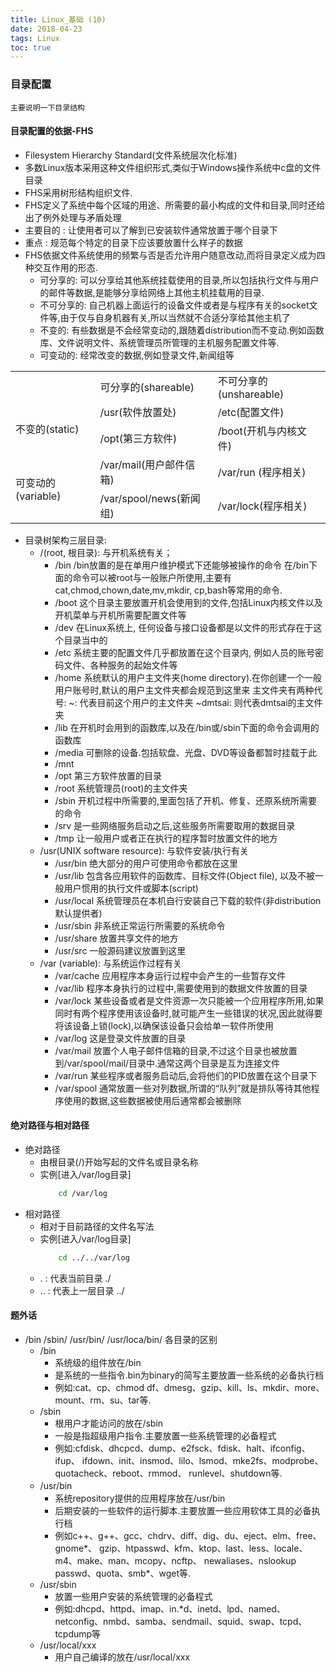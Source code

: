```yaml
---
title: Linux_基础 (10)
date: 2018-04-23
tags: Linux
toc: true
---
```


### 目录配置
    主要说明一下目录结构

<!-- more -->

#### 目录配置的依据-FHS
- Filesystem Hierarchy Standard(文件系统层次化标准)
- 多数Linux版本采用这种文件组织形式,类似于Windows操作系统中c盘的文件目录
- FHS采用树形结构组织文件.
- FHS定义了系统中每个区域的用途、所需要的最小构成的文件和目录,同时还给出了例外处理与矛盾处理
- 主要目的 : 让使用者可以了解到已安装软件通常放置于哪个目录下
- 重点 : 规范每个特定的目录下应该要放置什么样子的数据
- FHS依据文件系统使用的频繁与否是否允许用户随意改动,而将目录定义成为四种交互作用的形态.
    * 可分享的:  可以分享给其他系统挂载使用的目录,所以包括执行文件与用户的邮件等数据,是能够分享给网络上其他主机挂载用的目录.
    * 不可分享的:  自己机器上面运行的设备文件或者是与程序有关的socket文件等,由于仅与自身机器有关,所以当然就不合适分享给其他主机了
    * 不变的:   有些数据是不会经常变动的,跟随着distribution而不变动.例如函数库、文件说明文件、系统管理员所管理的主机服务配置文件等.
    * 可变动的:  经常改变的数据,例如登录文件,新闻组等
<table><tr><td>&nbsp;</td><td>可分享的(shareable)</td><td>不可分享的(unshareable)</td></tr><tr><td rowspan="2">不变的(static)</td><td>/usr(软件放置处)</td><td>/etc(配置文件)</td></tr><tr><td>/opt(第三方软件)</td><td>/boot(开机与内核文件)</td></tr><tr><td rowspan="2">可变动的(variable)</td><td>/var/mail(用户邮件信箱)</td><td>/var/run (程序相关)</td></tr><tr><td>/var/spool/news(新闻组)</td><td>/var/lock(程序相关)</td></tr></table>

- 目录树架构三层目录: 
    * /(root, 根目录):  与开机系统有关；
        * /bin
            /bin放置的是在单用户维护模式下还能够被操作的命令
            在/bin下面的命令可以被root与一般账户所使用,主要有cat,chmod,chown,date,mv,mkdir, cp,bash等常用的命令.
        * /boot
            这个目录主要放置开机会使用到的文件,包括Linux内核文件以及开机菜单与开机所需要配置文件等
        * /dev
            在Linux系统上, 任何设备与接口设备都是以文件的形式存在于这个目录当中的
        * /etc
            系统主要的配置文件几乎都放置在这个目录内, 例如人员的账号密码文件、各种服务的起始文件等
        * /home
            系统默认的用户主文件夹(home directory).在你创建一个一般用户账号时,默认的用户主文件夹都会规范到这里来
            主文件夹有两种代号: 
            ~:  代表目前这个用户的主文件夹
            ~dmtsai: 则代表dmtsai的主文件夹
        * /lib
            在开机时会用到的函数库,以及在/bin或/sbin下面的命令会调用的函数库
        * /media
            可删除的设备.包括软盘、光盘、DVD等设备都暂时挂载于此
        * /mnt
        * /opt
            第三方软件放置的目录
        * /root
            系统管理员(root)的主文件夹
        * /sbin
            开机过程中所需要的,里面包括了开机、修复、还原系统所需要的命令
        * /srv
            是一些网络服务启动之后,这些服务所需要取用的数据目录
        * /tmp
            让一般用户或者正在执行的程序暂时放置文件的地方
    * /usr(UNIX software resource): 与软件安装/执行有关
        * /usr/bin
            绝大部分的用户可使用命令都放在这里
        * /usr/lib
            包含各应用软件的函数库、目标文件(Object file), 以及不被一般用户惯用的执行文件或脚本(script)
        * /usr/local
            系统管理员在本机自行安装自己下载的软件(非distribution默认提供者)
        * /usr/sbin
            非系统正常运行所需要的系统命令
        * /usr/share
            放置共享文件的地方
        * /usr/src
            一般源码建议放置到这里
    * /var (variable): 与系统运作过程有关
        * /var/cache
            应用程序本身运行过程中会产生的一些暂存文件
        * /var/lib
            程序本身执行的过程中,需要使用到的数据文件放置的目录
        * /var/lock
            某些设备或者是文件资源一次只能被一个应用程序所用,如果同时有两个程序使用该设备时,就可能产生一些错误的状况,因此就得要将该设备上锁(lock),以确保该设备只会给单一软件所使用
        * /var/log
            这是登录文件放置的目录
        * /var/mail
            放置个人电子邮件信箱的目录,不过这个目录也被放置到/var/spool/mail/目录中.通常这两个目录是互为连接文件
        * /var/run
            某些程序或者服务启动后,会将他们的PID放置在这个目录下
        * /var/spool
            通常放置一些对列数据,所谓的“队列”就是排队等待其他程序使用的数据,这些数据被使用后通常都会被删除

#### 绝对路径与相对路径
- 绝对路径
    * 由根目录(/)开始写起的文件名或目录名称
    * 实例[进入/var/log目录]
        ```bash
            cd /var/log
        ```
- 相对路径
    * 相对于目前路径的文件名写法
    * 实例[进入/var/log目录]
        ```bash
            cd ../../var/log
        ```
    * . : 代表当前目录  ./
    * .. : 代表上一层目录 ../

#### 题外话
- /bin /sbin/ /usr/bin/ /usr/loca/bin/ 各目录的区别
    * /bin
        * 系统级的组件放在/bin
        * 是系统的一些指令.bin为binary的简写主要放置一些系统的必备执行档
        * 例如:cat、cp、chmod df、dmesg、gzip、kill、ls、mkdir、more、mount、rm、su、tar等.
    * /sbin
        * 根用户才能访问的放在/sbin
        * 一般是指超级用户指令.主要放置一些系统管理的必备程式
        * 例如:cfdisk、dhcpcd、dump、e2fsck、fdisk、halt、ifconfig、ifup、 ifdown、init、insmod、lilo、lsmod、mke2fs、modprobe、quotacheck、reboot、rmmod、 runlevel、shutdown等.
    * /usr/bin　
        * 系统repository提供的应用程序放在/usr/bin
        * 后期安装的一些软件的运行脚本.主要放置一些应用软体工具的必备执行档
        * 例如c++、g++、gcc、chdrv、diff、dig、du、eject、elm、free、gnome*、 gzip、htpasswd、kfm、ktop、last、less、locale、m4、make、man、mcopy、ncftp、 newaliases、nslookup passwd、quota、smb*、wget等.
    * /usr/sbin   
        * 放置一些用户安装的系统管理的必备程式
        * 例如:dhcpd、httpd、imap、in.*d、inetd、lpd、named、netconfig、nmbd、samba、sendmail、squid、swap、tcpd、tcpdump等
    * /usr/local/xxx
        * 用户自己编译的放在/usr/local/xxx